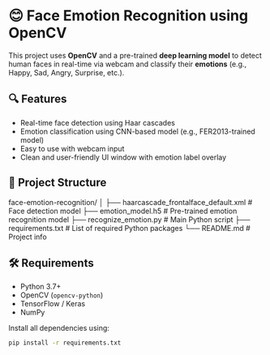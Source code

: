 # 😊 Face Emotion Recognition using OpenCV

This project uses **OpenCV** and a pre-trained **deep learning model** to detect human faces in real-time via webcam and classify their **emotions** (e.g., Happy, Sad, Angry, Surprise, etc.).

## 🔍 Features

- Real-time face detection using Haar cascades
- Emotion classification using CNN-based model (e.g., FER2013-trained model)
- Easy to use with webcam input
- Clean and user-friendly UI window with emotion label overlay

## 📂 Project Structure

face-emotion-recognition/
│
├── haarcascade_frontalface_default.xml # Face detection model
├── emotion_model.h5 # Pre-trained emotion recognition model
├── recognize_emotion.py # Main Python script
├── requirements.txt # List of required Python packages
└── README.md # Project info


## 🛠️ Requirements

- Python 3.7+
- OpenCV (`opencv-python`)
- TensorFlow / Keras
- NumPy

Install all dependencies using:

```bash
pip install -r requirements.txt
